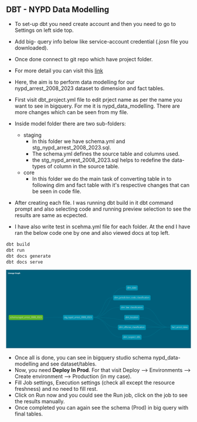 ## DBT - NYPD Data Modelling
- To set-up dbt you need create account and then you need to go to Settings on left side top.
- Add big- query info below like service-account credential (.josn file you downloaded).
- Once done connect to git repo which have project folder.
- For more detail you can visit this [link](https://docs.getdbt.com/guides/bigquery?step=1)

- Here, the aim is to perform data modelling for our nypd_arrest_2008_2023 dataset to dimension and fact tables.
- First visit dbt_project.yml file to edit prject name as per the name you want to see in bigquery. For me it is nypd_data_modelling. There are more changes which can be seen from my file.
- Inside model folder there are two sub-folders:
    - staging
        - In this folder we have schema.yml and stg_nypd_arrest_2008_2023.sql.
        - The schema.yml defines the source table and columns used.
        - the stg_nypd_arrest_2008_2023.sql helps to redefine the data-types of column in the source table.
    - core
        - In this folder we do the main task of converting table in to following dim and fact table with it's respective changes that can be seen in code file.
- After creating each file. I was running dbt build in it dbt command prompt and also selecting code and running preview selection to see the results are same as ecpected.
- I have also write test in scehma.yml file for each folder. At the end I have ran the below code one by one and also viewed docs at top left.
 ```dbt
dbt build
dbt run
dbt docs generate
dbt docs serve
```
![alt text](../png_architecture/dbt_docs.png)

- Once all is done, you can see in bigquery studio schema nypd_data-modelling and see dataset/tables.
- Now, you need **Deploy In Prod**. For that visit Deploy --> Environments --> Create environment --> Production (in my case).
- Fill Job settings, Execution settings (check all except the resource freshness) and no need to fill rest.
- Click on Run now and you could see the Run job, click on the job to see the results manually.
- Once completed you can again see the schema (Prod) in big query with final tables. 



